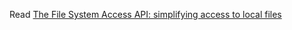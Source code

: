 Read [The File System Access API: simplifying access to local files](https://web.dev/file-system-access/)
